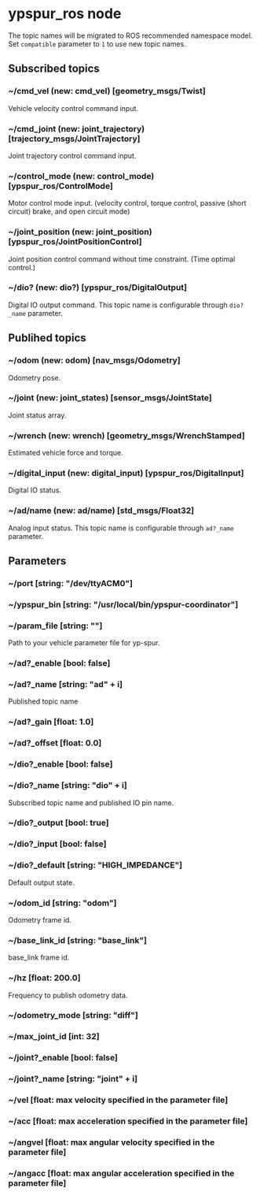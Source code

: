 # ypspur_ros node

The topic names will be migrated to ROS recommended namespace model.
Set `compatible` parameter to `1` to use new topic names.

## Subscribed topics

### ~/cmd_vel (new: cmd_vel) [geometry_msgs/Twist]

Vehicle velocity control command input.

### ~/cmd_joint (new: joint_trajectory) [trajectory_msgs/JointTrajectory]

Joint trajectory control command input.

### ~/control_mode (new: control_mode) [ypspur_ros/ControlMode]

Motor control mode input.
(velocity control, torque control, passive (short circuit) brake, and open circuit mode)

### ~/joint_position (new: joint_position) [ypspur_ros/JointPositionControl]

Joint position control command without time constraint. (Time optimal control.)

### ~/dio? (new: dio?) [ypspur_ros/DigitalOutput]

Digital IO output command.
This topic name is configurable through `dio?_name` parameter.

## Publihed topics

### ~/odom (new: odom) [nav_msgs/Odometry]

Odometry pose.

### ~/joint (new: joint_states) [sensor_msgs/JointState]

Joint status array.

### ~/wrench (new: wrench) [geometry_msgs/WrenchStamped]

Estimated vehicle force and torque.

### ~/digital_input (new: digital_input) [ypspur_ros/DigitalInput]

Digital IO status.

### ~/ad/name (new: ad/name) [std_msgs/Float32]

Analog input status.
This topic name is configurable through `ad?_name` parameter.

## Parameters

### ~/port [string: "/dev/ttyACM0"]

### ~/ypspur_bin [string: "/usr/local/bin/ypspur-coordinator"]

### ~/param_file [string: ""]

Path to your vehicle parameter file for yp-spur.

### ~/ad?_enable [bool: false]

### ~/ad?_name [string: "ad" + i]

Published topic name

### ~/ad?_gain [float: 1.0]

### ~/ad?_offset [float: 0.0]

### ~/dio?_enable [bool: false]

### ~/dio?_name [string: "dio" + i]

Subscribed topic name and published IO pin name.

### ~/dio?_output [bool: true]

### ~/dio?_input [bool: false]

### ~/dio?_default [string: "HIGH_IMPEDANCE"]

Default output state.

### ~/odom_id [string: "odom"]

Odometry frame id.

### ~/base_link_id [string: "base_link"]

base_link frame id.

### ~/hz [float: 200.0]

Frequency to publish odometry data.

### ~/odometry_mode [string: "diff"]

### ~/max_joint_id [int: 32]

### ~/joint?_enable [bool: false]

### ~/joint?_name [string: "joint" + i]

### ~/vel [float: max velocity specified in the parameter file]

### ~/acc [float: max acceleration specified in the parameter file]

### ~/angvel [float: max angular velocity specified in the parameter file]

### ~/angacc [float: max angular acceleration specified in the parameter file]



